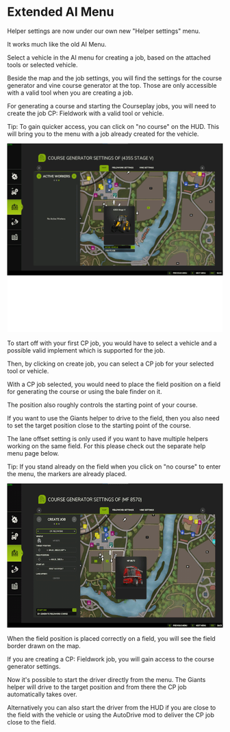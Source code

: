 # Extended AI Menu

  
  
Helper settings are now under our own new "Helper settings" menu.  
  
It works much like the old AI Menu.  
  
Select a vehicle in the AI menu for creating a job, based on the attached tools or selected vehicle.  
  
Beside the map and the job settings, you will find the settings for the course generator and vine course generator at the top. Those are only accessible with a valid tool when you are creating a job.  
  
For generating a course and starting the Courseplay jobs, you will need to create the job CP: Fieldwork with a valid tool or vehicle.  
  
Tip: To gain quicker access, you can click on "no course" on the HUD. This will bring you to the menu with a job already created for the vehicle.  
  


![Image](../assets/images/startjobmenuhelp_0_0_1024_895.png)

  
  
To start off with your first CP job, you would have to select a vehicle and a possible valid implement which is supported for the job.  
  
Then, by clicking on create job, you can select a CP job for your selected tool or vehicle.  
  


  
  
With a CP job selected, you would need to place the field position on a field for generating the course or using the bale finder on it.  
  
The position also roughly controls the starting point of your course.  
  
If you want to use the Giants helper to drive to the field, then you also need to set the target position close to the starting point of the course.  
  
The lane offset setting is only used if you want to have multiple helpers working on the same field. For this please check out the separate help menu page below.  
  
Tip: If you stand already on the field when you click on "no course" to enter the menu, the markers are already placed.  
  


![Image](../assets/images/readyjobmenuhelp_0_0_765_510.png)

  
  
When the field position is placed correctly on a field, you will see the field border drawn on the map.  
  
If you are creating a CP: Fieldwork job, you will gain access to the course generator settings.   
  


  
  
Now it's possible to start the driver directly from the menu. The Giants helper will drive to the target position and from there the CP job automatically takes over.  
  
Alternatively you can also start the driver from the HUD if you are close to the field with the vehicle or using the AutoDrive mod to deliver the CP job close to the field.  
  



